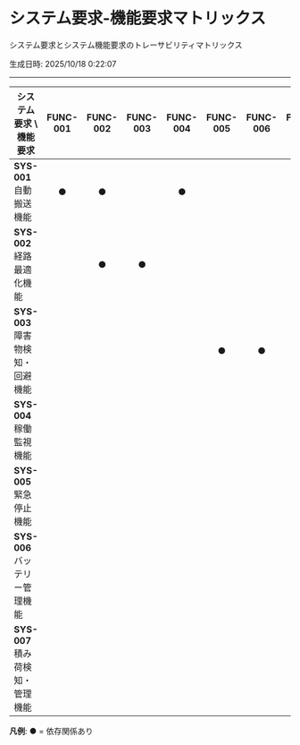 # システム要求-機能要求マトリックス

システム要求とシステム機能要求のトレーサビリティマトリックス

生成日時: 2025/10/18 0:22:07

---

| システム要求 \ 機能要求 | FUNC-001 | FUNC-002 | FUNC-003 | FUNC-004 | FUNC-005 | FUNC-006 | FUNC-007 | FUNC-008 | FUNC-009 | FUNC-010 | FUNC-011 | FUNC-012 | FUNC-013 | FUNC-014 | FUNC-015 |
| --- | :---: | :---: | :---: | :---: | :---: | :---: | :---: | :---: | :---: | :---: | :---: | :---: | :---: | :---: | :---: |
| **SYS-001**<br>自動搬送機能 | ● | ● |  | ● |  |  |  |  |  |  |  |  |  |  | ● |
| **SYS-002**<br>経路最適化機能 |  | ● | ● |  |  |  |  |  |  |  |  |  |  |  |  |
| **SYS-003**<br>障害物検知・回避機能 |  |  |  |  | ● | ● |  |  |  |  |  |  |  |  |  |
| **SYS-004**<br>稼働監視機能 |  |  |  |  |  |  | ● | ● |  |  |  |  |  |  |  |
| **SYS-005**<br>緊急停止機能 |  |  |  |  |  |  |  |  |  | ● |  |  |  |  |  |
| **SYS-006**<br>バッテリー管理機能 |  |  |  |  |  |  |  |  | ● |  |  |  |  |  |  |
| **SYS-007**<br>積み荷検知・管理機能 |  |  |  |  |  |  |  |  |  |  | ● | ● | ● | ● |  |

**凡例**: ● = 依存関係あり
